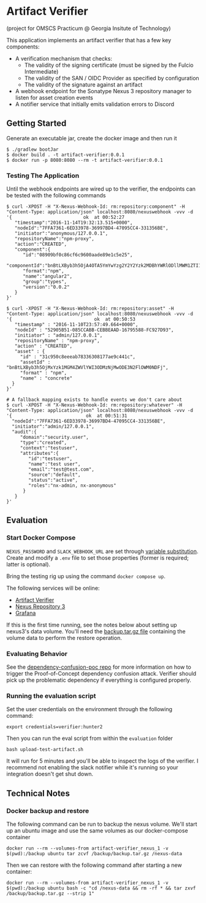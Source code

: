 # Artifact Verifier
(project for OMSCS Practicum @ Georgia Insitute of Technology)

This application implements an artifact verifier that has a few key components:
- A verification mechanism that checks:
  - The validity of the signing certificate (must be signed by the Fulcio Intermediate)
  - The validity of the SAN / OIDC Provider as specified by configuration
  - The validity of the signature against an artifact
- A webhook endpoint for the Sonatype Nexus 3 repository manager to listen for asset creation events
- A notifier service that initially emits validation errors to Discord

## Getting Started

Generate an executable jar, create the docker image and then run it
```shell
$ ./gradlew bootJar
$ docker build . -t artifact-verifier:0.0.1
$ docker run -p 8080:8080 --rm -t artifact-verifier:0.0.1
```

### Testing The Application

Until the webhook endpoints are wired up to the verifier, the endpoints can be tested with the following commands

```shell
$ curl -XPOST -H "X-Nexus-Webhook-Id: rm:repository:component" -H "Content-Type: application/json" localhost:8080/nexuswebhook -vvv -d '{                          ok  at 00:52:27 
   "timestamp":"2016-11-14T19:32:13.515+0000",  
   "nodeId":"7FFA7361-6ED33978-36997BD4-47095CC4-331356BE",  
   "initiator":"anonymous/127.0.0.1",
   "repositoryName":"npm-proxy",  
   "action":"CREATED",  
   "component":{
      "id":"08909bf0c86cf6c9600aade89e1c5e25", 
      "componentId":"bnBtLXByb3h5OjA4OTA5YmYwYzg2Y2Y2Yzk2MDBhYWRlODllMWM1ZTI1",
      "format":"npm", 
      "name":"angular2",
      "group":"types",
      "version":"0.0.2"
   }
}'

$ curl -XPOST -H "X-Nexus-Webhook-Id: rm:repository:asset" -H "Content-Type: application/json" localhost:8080/nexuswebhook -vvv -d '{                              ok  at 00:50:53 
   "timestamp" : "2016-11-10T23:57:49.664+0000",
   "nodeId" : "52905B51-085CCABB-CEBBEAAD-16795588-FC927D93",
   "initiator" : "admin/127.0.0.1",
   "repositoryName" : "npm-proxy",
   "action" : "CREATED",
   "asset" : {
     "id" : "31c950c8eeeab78336308177ae9c441c",
     "assetId" : "bnBtLXByb3h5OjMxYzk1MGM4ZWVlYWI3ODMzNjMwODE3N2FlOWM0NDFj",
     "format" : "npm",
     "name" : "concrete"
  }
}'

# A fallback mapping exists to handle events we don't care about
$ curl -XPOST -H "X-Nexus-Webhook-Id: rm:repository:whatever" -H "Content-Type: application/json" localhost:8080/nexuswebhook -vvv -d '{                           ok  at 00:51:31 
  "nodeId":"7FFA7361-6ED33978-36997BD4-47095CC4-331356BE",
  "initiator":"admin/127.0.0.1",
  "audit":{
     "domain":"security.user",
     "type":"created",
     "context":"testuser",
     "attributes":{
        "id":"testuser",
        "name":"test user",
        "email":"test@test.com",
        "source":"default",
        "status":"active",
        "roles":"nx-admin, nx-anonymous"
      }
   }
}'
```

## Evaluation

### Start Docker Compose

`NEXUS_PASSWORD` and `SLACK_WEBHOOK_URL` are set through [variable substitution](https://docs.docker.com/compose/compose-file/compose-file-v3/#variable-substitution).
Create and modify a `.env` file to set those properties (former is required; latter is optional).

Bring the testing rig up using the command `docker compose up`.

The following services will be online:
- [Artifact Verifier](http://localhost:8080)
- [Nexus Repository 3](http://localhost:8081)
- [Grafana](http://localhost:3000)

If this is the first time running, see the notes below about setting up nexus3's data volume.  You'll need the 
[backup.tar.gz file](https://github.com/jidemoto/artifact-verifier/releases/download/v0.0.1/backup.tar.gz) containing 
the volume data to perform the restore operation.

### Evaluating Behavior

See the [dependency-confusion-poc repo](https://github.com/jidemoto/dependency-confusion-poc) for more information on 
how to trigger the Proof-of-Concept dependency confusion attack.  Verifier should pick up the problematic dependency if 
everything is configured properly.

### Running the evaluation script

Set the user credentials on the environment through the following command:
```shell
export credentials=verifier:hunter2
```

Then you can run the eval script from within the `evaluation` folder
```shell
bash upload-test-artifact.sh
```

It will run for 5 minutes and you'll be able to inspect the logs of the verifier.  I recommend not enabling the slack 
notifier while it's running so your integration doesn't get shut down.

## Technical Notes

### Docker backup and restore

The following command can be run to backup the nexus volume.  We'll start up an ubuntu image and use the same volumes as our docker-compose container 
```shell
docker run --rm --volumes-from artifact-verifier_nexus_1 -v $(pwd):/backup ubuntu tar zcvf /backup/backup.tar.gz /nexus-data
```

Then we can restore with the following command after starting a new container:
```shell
docker run --rm --volumes-from artifact-verifier_nexus_1 -v $(pwd):/backup ubuntu bash -c "cd /nexus-data && rm -rf * && tar zxvf /backup/backup.tar.gz --strip 1"
```